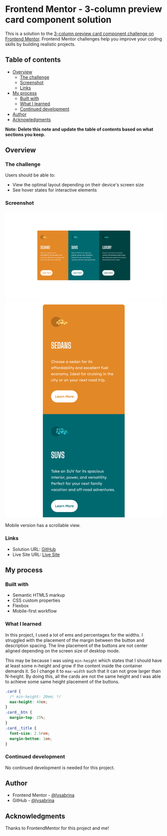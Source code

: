 # Frontend Mentor - 3-column preview card component solution

This is a solution to the [3-column preview card component challenge on Frontend Mentor](https://www.frontendmentor.io/challenges/3column-preview-card-component-pH92eAR2-). Frontend Mentor challenges help you improve your coding skills by building realistic projects.

## Table of contents

- [Overview](#overview)
  - [The challenge](#the-challenge)
  - [Screenshot](#screenshot)
  - [Links](#links)
- [My process](#my-process)
  - [Built with](#built-with)
  - [What I learned](#what-i-learned)
  - [Continued development](#continued-development)
- [Author](#author)
- [Acknowledgments](#acknowledgments)

**Note: Delete this note and update the table of contents based on what sections you keep.**

## Overview

### The challenge

Users should be able to:

- View the optimal layout depending on their device's screen size
- See hover states for interactive elements

### Screenshot

![Desktop](./images/Desktop.png)
![Mobile](./images/Mobile.png)

Mobile version has a scrollable view.

### Links

- Solution URL: [GitHub](https://github.com/LySabrina/QR-Code)
- Live Site URL: [Live Site](https://lysabrina.github.io/QR-Code/)

## My process

### Built with

- Semantic HTML5 markup
- CSS custom properties
- Flexbox
- Mobile-first workflow

### What I learned

In this project, I used a lot of ems and percentages for the widths. I struggled with the placement of the margin between the button and description spacing. The line placement of the buttons are not center aligned depending on the screen size of desktop mode.

This may be because I was using `min-height` which states that I should have at least some n-height and grow if the content inside the container demands it. So I change it to `max-width` such that it can not grow larger than N-height. By doing this, all the cards are not the same height and I was able to achieve some same height placement of the buttons.

```css
.card {
  /* min-height: 20em; */
  max-height: 40em;
}
.card__btn {
  margin-top: 25%;
}
.card__title {
  font-size: 2.5rem;
  margin-bottom: 1em;
}
```

### Continued development

No continued development is needed for this project.

## Author

- Frontend Mentor - [@lysabrina](https://www.frontendmentor.io/profile/LySabrina)
- GitHub - [@lysabrina](https://github.com/LySabrina)

## Acknowledgments

Thanks to FrontendMentor for this project and me!
